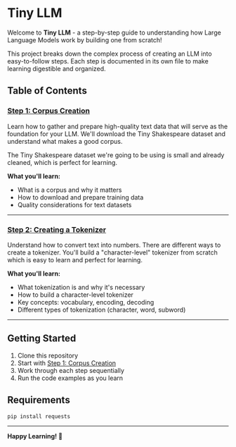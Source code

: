 # Tiny LLM

Welcome to **Tiny LLM** - a step-by-step guide to understanding how Large Language Models work by building one from scratch!

This project breaks down the complex process of creating an LLM into easy-to-follow steps. Each step is documented in its own file to make learning digestible and organized.

## Table of Contents

### [Step 1: Corpus Creation](docs/STEP_1_CORPUS.md)
Learn how to gather and prepare high-quality text data that will serve as the foundation for your LLM. We'll download the Tiny Shakespeare dataset and understand what makes a good corpus.

The Tiny Shakespeare dataset we're going to be using is small and already cleaned, which is perfect for learning. 

**What you'll learn:**
- What is a corpus and why it matters
- How to download and prepare training data
- Quality considerations for text datasets

---

### [Step 2: Creating a Tokenizer](docs/STEP_2_TOKENIZER.md)
Understand how to convert text into numbers. There are different ways to create a tokenizer. You'll build a "character-level" tokenizer from scratch which is easy to learn and perfect for learning.

**What you'll learn:**
- What tokenization is and why it's necessary
- How to build a character-level tokenizer
- Key concepts: vocabulary, encoding, decoding
- Different types of tokenization (character, word, subword)

---

## Getting Started

1. Clone this repository
2. Start with [Step 1: Corpus Creation](docs/STEP_1_CORPUS.md)
3. Work through each step sequentially
4. Run the code examples as you learn

## Requirements

```bash
pip install requests
```

---

**Happy Learning! 🚀**
